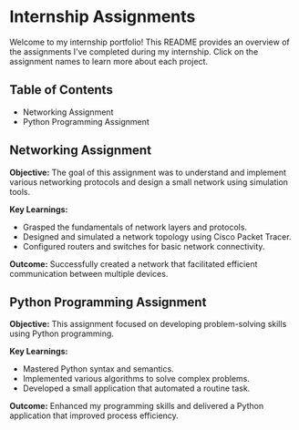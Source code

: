 # Internship Assignments

Welcome to my internship portfolio! This README provides an overview of the assignments I've completed during my internship. Click on the assignment names to learn more about each project.

## Table of Contents
- Networking Assignment
- Python Programming Assignment

## Networking Assignment
**Objective:** The goal of this assignment was to understand and implement various networking protocols and design a small network using simulation tools.

**Key Learnings:**
- Grasped the fundamentals of network layers and protocols.
- Designed and simulated a network topology using Cisco Packet Tracer.
- Configured routers and switches for basic network connectivity.

**Outcome:** Successfully created a network that facilitated efficient communication between multiple devices.

## Python Programming Assignment
**Objective:** This assignment focused on developing problem-solving skills using Python programming.

**Key Learnings:**
- Mastered Python syntax and semantics.
- Implemented various algorithms to solve complex problems.
- Developed a small application that automated a routine task.

**Outcome:** Enhanced my programming skills and delivered a Python application that improved process efficiency.
